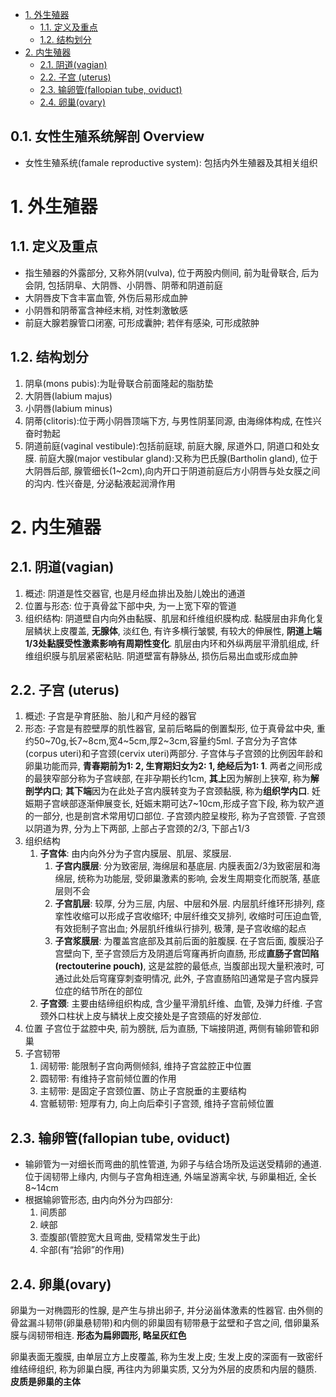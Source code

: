 - [1. 外生殖器](#1-外生殖器)
  - [1.1. 定义及重点](#11-定义及重点)
  - [1.2. 结构划分](#12-结构划分)
- [2. 内生殖器](#2-内生殖器)
  - [2.1. 阴道(vagian)](#21-阴道vagian)
  - [2.2. 子宫 (uterus)](#22-子宫-uterus)
  - [2.3. 输卵管(fallopian tube, oviduct)](#23-输卵管fallopian-tube-oviduct)
  - [2.4. 卵巢(ovary)](#24-卵巢ovary)


## 0.1. 女性生殖系统解剖 Overview

- 女性生殖系统(famale reproductive system): 包括内外生殖器及其相关组织

# 1. 外生殖器

## 1.1. 定义及重点

- 指生殖器的外露部分, 又称外阴(vulva), 位于两股内侧间, 前为耻骨联合, 后为会阴, 包括阴阜、大阴唇、小阴唇、阴蒂和阴道前庭
- 大阴唇皮下含丰富血管, 外伤后易形成血肿
- 小阴唇和阴蒂富含神经末梢, 对性刺激敏感
- 前庭大腺若腺管口闭塞, 可形成囊肿; 若伴有感染, 可形成脓肿

## 1.2. 结构划分
1. 阴阜(mons pubis):为耻骨联合前面隆起的脂肪垫
2. 大阴唇(labium majus)
3. 小阴唇(labium minus)
4. 阴蒂(clitoris):位于两小阴唇顶端下方, 与男性阴茎同源, 由海绵体构成, 在性兴奋时勃起
5. 阴道前庭(vaginal vestibule):包括前庭球, 前庭大腺, 尿道外口, 阴道口和处女膜. 前庭大腺(major vestibular gland):又称为巴氏腺(Bartholin gland), 位于大阴唇后部, 腺管细长(1\~2cm),向内开口于阴道前庭后方小阴唇与处女膜之间的沟内. 性兴奋是, 分泌黏液起润滑作用

# 2. 内生殖器

## 2.1. 阴道(vagian)

1. 概述: 阴道是性交器官, 也是月经血排出及胎儿娩出的通道
2. 位置与形态: 位于真骨盆下部中央, 为一上宽下窄的管道
3. 组织结构: 阴道壁自内向外由黏膜、肌层和纤维组织膜构成. 黏膜层由非角化复层鳞状上皮覆盖, **无腺体**, 淡红色, 有许多横行皱襞, 有较大的伸展性, **阴道上端1/3处黏膜受性激素影响有周期性变化**. 肌层由内环和外纵两层平滑肌组成, 纤维组织膜与肌层紧密粘贴. 阴道壁富有静脉丛, 损伤后易出血或形成血肿

## 2.2. 子宫 (uterus)

1. 概述: 子宫是孕育胚胎、胎儿和产月经的器官
2. 形态: 子宫是有腔壁厚的肌性器官, 呈前后略扁的倒置梨形, 位于真骨盆中央, 重约50\~70g,长7\~8cm,宽4\~5cm,厚2\~3cm,容量约5ml. 子宫分为子宫体(corpus uteri)和子宫颈(cervix uteri)两部分. 子宫体与子宫颈的比例因年龄和卵巢功能而异, **青春期前为1: 2, 生育期妇女为2: 1, 绝经后为1: 1**. 两者之间形成的最狭窄部分称为子宫峡部, 在非孕期长约1cm, **其上**因为解剖上狭窄, 称为**解剖学内口**; **其下端**因为在此处子宫内膜转变为子宫颈黏膜, 称为**组织学内口**. 妊娠期子宫峡部逐渐伸展变长, 妊娠末期可达7\~10cm,形成子宫下段, 称为软产道的一部分, 也是剖宫术常用切口部位. 子宫颈内腔呈梭形, 称为子宫颈管. 子宫颈以阴道为界, 分为上下两部, 上部占子宫颈的2/3, 下部占1/3
3. 组织结构
    1. **子宫体**: 由内向外分为子宫内膜层、肌层、浆膜层. 
        1. **子宫内膜层**: 分为致密层, 海绵层和基底层. 内膜表面2/3为致密层和海绵层, 统称为功能层, 受卵巢激素的影响, 会发生周期变化而脱落, 基底层则不会
        2. **子宫肌层**: 较厚, 分为三层, 内层、中层和外层. 内层肌纤维环形排列, 痉挛性收缩可以形成子宫收缩环; 中层纤维交叉排列, 收缩时可压迫血管, 有效扼制子宫出血; 外层肌纤维纵行排列, 极薄, 是子宫收缩的起点
        3. **子宫浆膜层**: 为覆盖宫底部及其前后面的脏腹膜. 在子宫后面, 腹膜沿子宫壁向下, 至子宫颈后方及阴道后穹窿再折向直肠, 形成**直肠子宫凹陷(rectouterine pouch)**, 这是盆腔的最低点, 当腹部出现大量积液时, 可通过此处后穹窿穿刺查明情况, 此外, 子宫直肠陷凹通常是子宫内膜异位症的结节所在的部位
     2. **子宫颈**: 主要由结缔组织构成, 含少量平滑肌纤维、血管, 及弹力纤维. 子宫颈外口柱状上皮与鳞状上皮交接处是子宫颈癌的好发部位. 
4. 位置 子宫位于盆腔中央, 前为膀胱, 后为直肠, 下端接阴道, 两侧有输卵管和卵巢
5. 子宫韧带
   1. 阔韧带: 能限制子宫向两侧倾斜, 维持子宫盆腔正中位置
   2. 圆韧带: 有维持子宫前倾位置的作用
   3. 主韧带: 是固定子宫颈位置、防止子宫脱垂的主要结构
   4. 宫骶韧带: 短厚有力, 向上向后牵引子宫颈, 维持子宫前倾位置

## 2.3. 输卵管(fallopian tube, oviduct)

- 输卵管为一对细长而弯曲的肌性管道, 为卵子与结合场所及运送受精卵的通道. 位于阔韧带上缘内, 内侧与子宫角相连通, 外端呈游离伞状, 与卵巢相近, 全长8\~14cm
- 根据输卵管形态, 由内向外分为四部分: 
  1. 间质部
  2. 峡部
  3. 壶腹部(管腔宽大且弯曲, 受精常发生于此)
  4. 伞部(有“拾卵”的作用)

## 2.4. 卵巢(ovary)

卵巢为一对椭圆形的性腺, 是产生与排出卵子, 并分泌甾体激素的性器官. 由外侧的骨盆漏斗韧带(卵巢悬韧带)和内侧的卵巢固有韧带悬于盆壁和子宫之间, 借卵巢系膜与阔韧带相连. **形态为扁卵圆形, 略呈灰红色**

卵巢表面无腹膜, 由单层立方上皮覆盖, 称为生发上皮; 生发上皮的深面有一致密纤维结缔组织, 称为卵巢白膜, 再往内为卵巢实质, 又分为外层的皮质和内层的髓质. **皮质是卵巢的主体** 
